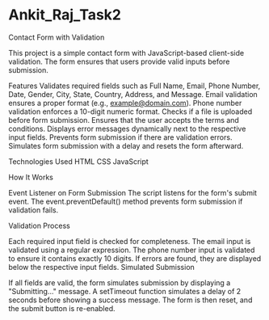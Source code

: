 # Ankit_Raj_Task2
Contact Form with Validation

This project is a simple contact form with JavaScript-based client-side validation. The form ensures that users provide valid inputs before submission.

Features
 Validates required fields such as Full Name, Email, Phone Number, Date, Gender, City, State, Country, Address, and Message.
 Email validation ensures a proper format (e.g., example@domain.com).
 Phone number validation enforces a 10-digit numeric format.
 Checks if a file is uploaded before form submission.
 Ensures that the user accepts the terms and conditions.
 Displays error messages dynamically next to the respective input fields.
 Prevents form submission if there are validation errors.
 Simulates form submission with a delay and resets the form afterward.

Technologies Used
HTML
CSS
JavaScript

How It Works

Event Listener on Form Submission
The script listens for the form's submit event.
The event.preventDefault() method prevents form submission if validation fails.

Validation Process

Each required input field is checked for completeness.
The email input is validated using a regular expression.
The phone number input is validated to ensure it contains exactly 10 digits.
If errors are found, they are displayed below the respective input fields.
Simulated Submission

If all fields are valid, the form simulates submission by displaying a "Submitting..." message.
A setTimeout function simulates a delay of 2 seconds before showing a success message.
The form is then reset, and the submit button is re-enabled.
